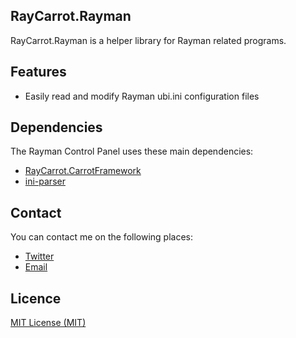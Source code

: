 ## RayCarrot.Rayman
RayCarrot.Rayman is a helper library for Rayman related programs.

## Features
- Easily read and modify Rayman ubi.ini configuration files

## Dependencies
The Rayman Control Panel uses these main dependencies:

- [RayCarrot.CarrotFramework](https://github.com/RayCarrot/Carrot-Framework)
- [ini-parser](https://github.com/rickyah/ini-parser)

## Contact
You can contact me on the following places:

- [Twitter](https://twitter.com/RayCarrot)
- [Email](mailto:RayCarrotMaster@gmail.com)

## Licence

[MIT License (MIT)](./LICENSE)
